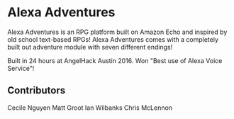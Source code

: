 # Alexa Adventures

Alexa Adventures is an RPG platform built on Amazon Echo and inspired by old school text-based RPGs! Alexa Adventures comes with a completely built out adventure module with seven different endings!

Built in 24 hours at AngelHack Austin 2016. Won "Best use of Alexa Voice Service"!

## Contributors
Cecile Nguyen
Matt Groot
Ian Wilbanks
Chris McLennon
